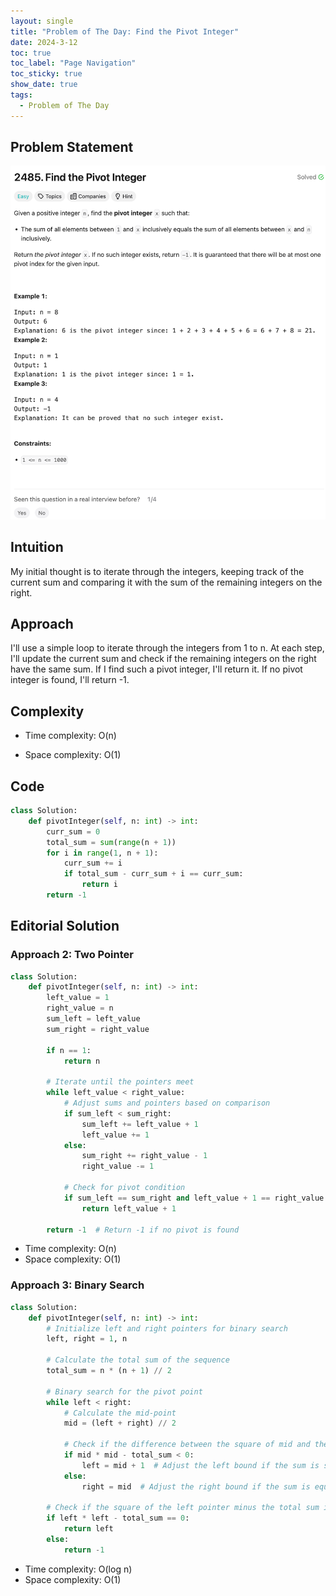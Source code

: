 ```yaml
---
layout: single
title: "Problem of The Day: Find the Pivot Integer"
date: 2024-3-12
toc: true
toc_label: "Page Navigation"
toc_sticky: true
show_date: true
tags:
  - Problem of The Day
---
```


## Problem Statement

[![problem-2485](/assets/images/2024-03-12_20-55-38-problem-2485.png)](/assets/images/2024-03-12_20-55-38-problem-2485.png)

## Intuition

My initial thought is to iterate through the integers, keeping track of the current sum and comparing it with the sum of the remaining integers on the right.

## Approach

I'll use a simple loop to iterate through the integers from 1 to n. At each step, I'll update the current sum and check if the remaining integers on the right have the same sum. If I find such a pivot integer, I'll return it. If no pivot integer is found, I'll return -1.

## Complexity

- Time complexity:
  O(n)

- Space complexity:
  O(1)

## Code

```python
class Solution:
    def pivotInteger(self, n: int) -> int:
        curr_sum = 0
        total_sum = sum(range(n + 1))
        for i in range(1, n + 1):
            curr_sum += i
            if total_sum - curr_sum + i == curr_sum:
                return i
        return -1
```

## Editorial Solution

### Approach 2: Two Pointer

```python
class Solution:
    def pivotInteger(self, n: int) -> int:
        left_value = 1
        right_value = n
        sum_left = left_value
        sum_right = right_value

        if n == 1:
            return n

        # Iterate until the pointers meet
        while left_value < right_value:
            # Adjust sums and pointers based on comparison
            if sum_left < sum_right:
                sum_left += left_value + 1
                left_value += 1
            else:
                sum_right += right_value - 1
                right_value -= 1

            # Check for pivot condition
            if sum_left == sum_right and left_value + 1 == right_value - 1:
                return left_value + 1

        return -1  # Return -1 if no pivot is found
```

- Time complexity: O(n)
- Space complexity: O(1)

### Approach 3: Binary Search

```python
class Solution:
    def pivotInteger(self, n: int) -> int:
        # Initialize left and right pointers for binary search
        left, right = 1, n

        # Calculate the total sum of the sequence
        total_sum = n * (n + 1) // 2

        # Binary search for the pivot point
        while left < right:
            # Calculate the mid-point
            mid = (left + right) // 2

            # Check if the difference between the square of mid and the total sum is negative
            if mid * mid - total_sum < 0:
                left = mid + 1  # Adjust the left bound if the sum is smaller
            else:
                right = mid  # Adjust the right bound if the sum is equal or greater

        # Check if the square of the left pointer minus the total sum is zero
        if left * left - total_sum == 0:
            return left
        else:
            return -1
```

- Time complexity: O(log n)
- Space complexity: O(1)
